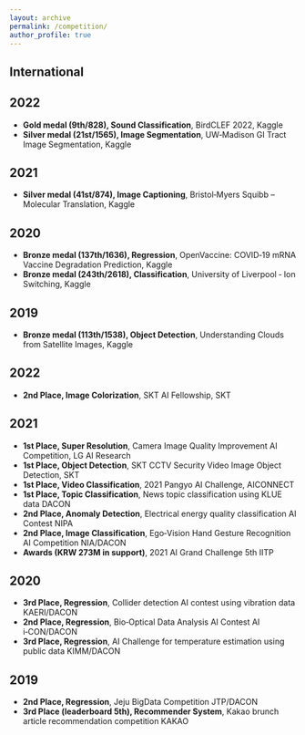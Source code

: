 ```yaml
---
layout: archive
permalink: /competition/
author_profile: true
---
```


## International 
## 2022
- **Gold medal (9th/828), Sound Classification**, BirdCLEF 2022, Kaggle
- **Silver medal (21st/1565), Image Segmentation**, UW‑Madison GI Tract Image Segmentation, Kaggle

## 2021
- **Silver medal (41st/874), Image Captioning**, Bristol‑Myers Squibb – Molecular Translation, Kaggle

## 2020
- **Bronze medal (137th/1636), Regression**, OpenVaccine: COVID‑19 mRNA Vaccine Degradation Prediction, Kaggle
- **Bronze medal (243th/2618), Classification**, University of Liverpool ‑ Ion Switching, Kaggle

## 2019
- **Bronze medal (113th/1538), Object Detection**, Understanding Clouds from Satellite Images, Kaggle


## 2022
- **2nd Place, Image Colorization**, SKT AI Fellowship, SKT

## 2021
- **1st Place, Super Resolution**, Camera Image Quality Improvement AI Competition, LG AI Research
- **1st Place, Object Detection**, SKT CCTV Security Video Image Object Detection, SKT
- **1st Place, Video Classification**, 2021 Pangyo AI Challenge, AICONNECT
- **1st Place, Topic Classification**, News topic classification using KLUE data DACON
- **2nd Place, Anomaly Detection**, Electrical energy quality classification AI Contest NIPA
- **2nd Place, Image Classification**, Ego‑Vision Hand Gesture Recognition AI Competition NIA/DACON
- **Awards (KRW 273M in support)**, 2021 AI Grand Challenge 5th IITP

## 2020
- **3rd Place, Regression**, Collider detection AI contest using vibration data KAERI/DACON
- **2nd Place, Regression**, Bio‑Optical Data Analysis AI Contest AI i‑CON/DACON
- **3rd Place, Regression**, AI Challenge for temperature estimation using public data KIMM/DACON

## 2019
- **2nd Place, Regression**, Jeju BigData Competition JTP/DACON
- **3rd Place (leaderboard 5th), Recommender System**, Kakao brunch article recommendation competition KAKAO
